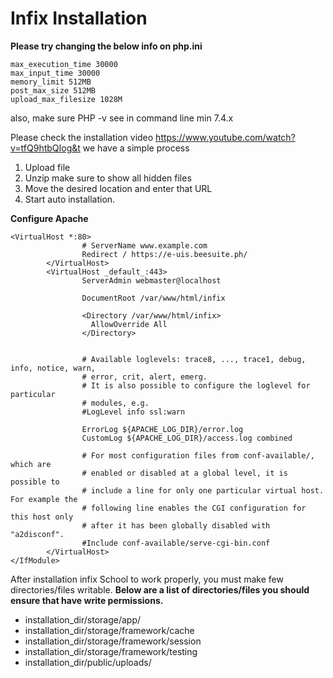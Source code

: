 # Infix Installation

**Please try changing the below info on php.ini**

```
max_execution_time 30000
max_input_time 30000
memory_limit 512MB
post_max_size 512MB
upload_max_filesize 1028M
```

also, make sure PHP -v see in command line min 7.4.x


Please check the installation video https://www.youtube.com/watch?v=tfQ9htbQIog&t
we have a simple process

1. Upload file
2. Unzip make sure to show all hidden files
3. Move the desired location and enter that URL
4. Start auto installation.

**Configure Apache**

```
<VirtualHost *:80>
                # ServerName www.example.com
                Redirect / https://e-uis.beesuite.ph/
        </VirtualHost>
        <VirtualHost _default_:443>
                ServerAdmin webmaster@localhost

                DocumentRoot /var/www/html/infix

                <Directory /var/www/html/infix>
                  AllowOverride All
                </Directory>


                # Available loglevels: trace8, ..., trace1, debug, info, notice, warn,
                # error, crit, alert, emerg.
                # It is also possible to configure the loglevel for particular
                # modules, e.g.
                #LogLevel info ssl:warn

                ErrorLog ${APACHE_LOG_DIR}/error.log
                CustomLog ${APACHE_LOG_DIR}/access.log combined

                # For most configuration files from conf-available/, which are
                # enabled or disabled at a global level, it is possible to
                # include a line for only one particular virtual host. For example the
                # following line enables the CGI configuration for this host only
                # after it has been globally disabled with "a2disconf".
                #Include conf-available/serve-cgi-bin.conf
        </VirtualHost>
</IfModule>
```



After installation infix School to work properly, you must make few directories/files writable. **Below are a list of directories/files you should ensure that have write permissions.**

- installation_dir/storage/app/
- installation_dir/storage/framework/cache
- installation_dir/storage/framework/session
- installation_dir/storage/framework/testing
- installation_dir/public/uploads/

